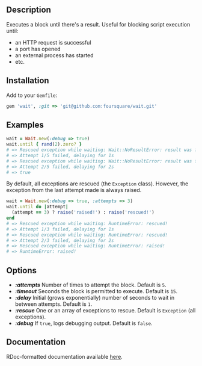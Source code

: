 ## Description

Executes a block until there's a result. Useful for blocking script execution until:
* an HTTP request is successful
* a port has opened
* an external process has started
* etc.

## Installation

Add to your `Gemfile`:

```ruby
gem 'wait', :git => 'git@github.com:foursquare/wait.git'
```

## Examples

```ruby
wait = Wait.new(:debug => true)
wait.until { rand(2).zero? }
# => Rescued exception while waiting: Wait::NoResultError: result was false
# => Attempt 1/5 failed, delaying for 1s
# => Rescued exception while waiting: Wait::NoResultError: result was false
# => Attempt 2/5 failed, delaying for 2s
# => true
```

By default, all exceptions are rescued (the `Exception` class). However, the exception from the last attempt made is always raised.

```ruby
wait = Wait.new(:debug => true, :attempts => 3)
wait.until do |attempt|
  (attempt == 3) ? raise('raised!') : raise('rescued!')
end
# => Rescued exception while waiting: RuntimeError: rescued!
# => Attempt 1/3 failed, delaying for 1s
# => Rescued exception while waiting: RuntimeError: rescued!
# => Attempt 2/3 failed, delaying for 2s
# => Rescued exception while waiting: RuntimeError: raised!
# => RuntimeError: raised!
```

## Options

* __*:attempts*__ Number of times to attempt the block. Default is `5`.
* __*:timeout*__ Seconds the block is permitted to execute. Default is `15`.
* __*:delay*__ Initial (grows exponentially) number of seconds to wait in between attempts. Default is `1`.
* __*:rescue*__ One or an array of exceptions to rescue. Default is `Exception` (all exceptions).
* __*:debug*__ If `true`, logs debugging output. Default is `false`.

## Documentation

RDoc-formatted documentation available [here](http://foursquare.github.com/wait/).
